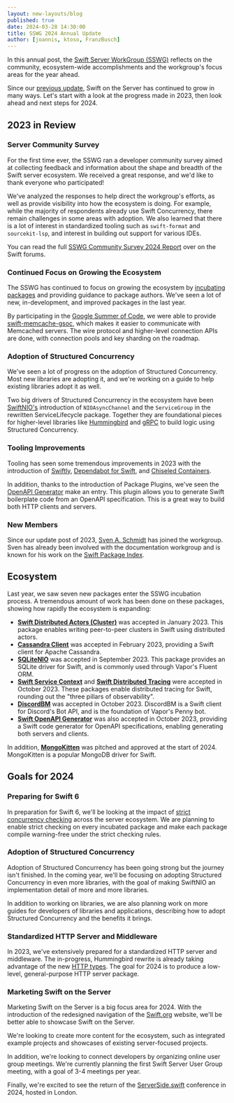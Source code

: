 ```yaml
---
layout: new-layouts/blog
published: true
date: 2024-03-28 14:30:00
title: SSWG 2024 Annual Update
author: [joannis, ktoso, FranzBusch]
---
```


In this annual post, the [Swift Server WorkGroup (SSWG)](/sswg/) reflects on the community, ecosystem-wide accomplishments and the workgroup's focus areas for the year ahead.

Since our [previous update](/blog/sswg-update-2023/), Swift on the Server has continued to grow in many ways. Let's start with a look at the progress made in 2023, then look ahead and next steps for 2024.

## 2023 in Review

### Server Community Survey

For the first time ever, the SSWG ran a developer community survey aimed at collecting feedback and information about the shape and breadth of the Swift server ecosystem.
We received a great response, and we'd like to thank everyone who participated!

We've analyzed the responses to help direct the workgroup's efforts, as well as provide visibility into how the ecosystem is doing. For example, while the majority of respondents already use Swift Concurrency, there remain challenges in some areas with adoption.
We also learned that there is a lot of interest in standardized tooling such as `swift-format` and `sourcekit-lsp`, and interest in building out support for various IDEs.

You can read the full [SSWG Community Survey 2024 Report](https://forums.swift.org/t/report-server-side-swift-developer-survey-2023/70966) over on the Swift forums.

### Continued Focus on Growing the Ecosystem

The SSWG has continued to focus on growing the ecosystem by [incubating packages](/sswg/incubation-process.html) and providing guidance to package authors. We've seen a lot of new, in-development, and improved packages in the last year.

By participating in the [Google Summer of Code](https://www.swift.org/gsoc2024/), we were able to provide [swift-memcache-gsoc](https://github.com/swift-server/swift-memcache-gsoc), which makes it easier to communicate with Memcached servers. The wire protocol and higher-level connection APIs are done, with connection pools and key sharding on the roadmap.

### Adoption of Structured Concurrency

We've seen a lot of progress on the adoption of Structured Concurrency. Most new libraries are adopting it, and we're working on a guide to help existing libraries adopt it as well.

Two big drivers of Structured Concurrency in the ecosystem have been [SwiftNIO's](https://github.com/apple/swift-nio) introduction of `NIOAsyncChannel` and the `ServiceGroup` in the rewritten ServiceLifecycle package. Together they are foundational pieces for higher-level libraries like [Hummingbird](https://github.com/hummingbird-project/hummingbird) and [gRPC](https://github.com/grpc/grpc-swift) to build logic using Structured Concurrency.

### Tooling Improvements

Tooling has seen some tremendous improvements in 2023 with the introduction of [Swiftly](https://github.com/swift-server/swiftly), [Dependabot for Swift](https://github.blog/changelog/2023-08-01-swift-support-for-dependabot-updates/), and [Chiseled Containers](https://forums.swift.org/t/swift-chiselled-containers/65993).

In addition, thanks to the introduction of Package Plugins, we've seen the [OpenAPI Generator](https://github.com/apple/swift-openapi-generator) make an entry. This plugin allows you to generate Swift boilerplate code from an OpenAPI specification. This is a great way to build both HTTP clients and servers.

### New Members

Since our update post of 2023, [Sven A. Schmidt](https://github.com/finestructure) has joined the workgroup. Sven has already been involved with the documentation workgroup and is known for his work on the [Swift Package Index](https://swiftpackageindex.com).

## Ecosystem

Last year, we saw seven new packages enter the SSWG incubation process. A tremendous amount of work has been done on these packages, showing how rapidly the ecosystem is expanding:

- **[Swift Distributed Actors (Cluster)](https://github.com/apple/swift-distributed-actors)** was accepted in January 2023. This package enables writing peer-to-peer clusters in Swift using distributed actors.
- **[Cassandra Client](https://github.com/apple/swift-cassandra-client)** was accepted in February 2023, providing a Swift client for Apache Cassandra.
- **[SQLiteNIO](https://github.com/vapor/sqlite-nio)** was accepted in September 2023. This package provides an SQLite driver for Swift, and is commonly used through Vapor's Fluent ORM.
- **[Swift Service Context](https://github.com/apple/swift-service-context)** and **[Swift Distributed Tracing](https://github.com/apple/swift-distributed-tracing)** were accepted in October 2023. These packages enable distributed tracing for Swift, rounding out the "three pillars of observability".
- **[DiscordBM](https://github.com/DiscordBM/DiscordBM)** was accepted in October 2023. DiscordBM is a Swift client for Discord's Bot API, and is the foundation of Vapor's Penny bot.
- **[Swift OpenAPI Generator](https://github.com/apple/swift-openapi-generator)** was also accepted in October 2023, providing a Swift code generator for OpenAPI specifications, enabling generating both servers and clients.

In addition, **[MongoKitten](https://github.com/orlandos-nl/MongoKitten)** was pitched and approved at the start of 2024. MongoKitten is a popular MongoDB driver for Swift.

## Goals for 2024

### Preparing for Swift 6

In preparation for Swift 6, we'll be looking at the impact of [strict concurrency checking](/documentation/concurrency/) across the server ecosystem. We are planning to enable strict checking on every incubated package and make each package compile warning-free under the strict checking rules.

### Adoption of Structured Concurrency

Adoption of Structured Concurrency has been going strong but the journey isn't finished. In the coming year, we'll be focusing on adopting Structured Concurrency in even more libraries, with the goal of making SwiftNIO an implementation detail of more and more libraries.

In addition to working on libraries, we are also planning work on more guides for developers of libraries and applications, describing how to adopt Structured Concurrency and the benefits it brings.

### Standardized HTTP Server and Middleware

In 2023, we've extensively prepared for a standardized HTTP server and middleware. The in-progress, Hummingbird rewrite is already taking advantage of the new [HTTP types](https://github.com/apple/swift-http-types). The goal for 2024 is to produce a low-level, general-purpose HTTP server package.

### Marketing Swift on the Server

Marketing Swift on the Server is a big focus area for 2024. With the introduction of the redesigned navigation of the [Swift.org](https://swift.org/) website, we'll be better able to showcase Swift on the Server.

We're looking to create more content for the ecosystem, such as integrated example projects and showcases of existing server-focused projects.

In addition, we're looking to connect developers by organizing online user group meetings. We're currently planning the first Swift Server User Group meeting, with a goal of 3-4 meetings per year.

Finally, we're excited to see the return of the [ServerSide.swift](https://serversideswift.info) conference in 2024, hosted in London.

